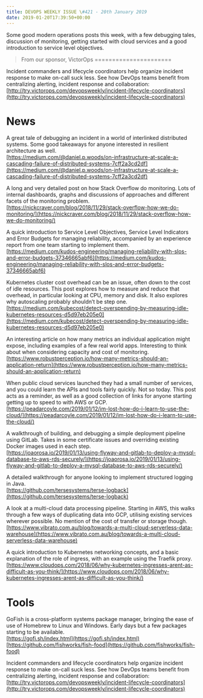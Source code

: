 ```yaml
---
title: DEVOPS WEEKLY ISSUE \#421 - 20th January 2019 
date: 2019-01-20T17:39:50+00:00
---
```


Some good modern operations posts this week, with a few debugging tales, discussion of monitoring, getting started with cloud services and a good introduction to service level objectives.


>From our sponsor, VictorOps
======================

Incident commanders and lifecycle coordinators help organize incident response to make on-call suck less. See how DevOps teams benefit from centralizing alerting, incident response and collaboration:
<br>[http://try.victorops.com/devopsweekly/incident-lifecycle-coordinators](http://try.victorops.com/devopsweekly/incident-lifecycle-coordinators)


News
====

A great tale of debugging an incident in a world of interlinked distributed systems. Some good takeaways for anyone interested in resilient architecture as well.
<br>[https://medium.com/@daniel.p.woods/on-infrastructure-at-scale-a-cascading-failure-of-distributed-systems-7cff2a3cd2df](https://medium.com/@daniel.p.woods/on-infrastructure-at-scale-a-cascading-failure-of-distributed-systems-7cff2a3cd2df)


A long and very detailed post on how Stack Overflow do monitoring. Lots of internal dashboards, graphs and discussions of approaches and different facets of the monitoring problem.
<br>[https://nickcraver.com/blog/2018/11/29/stack-overflow-how-we-do-monitoring/](https://nickcraver.com/blog/2018/11/29/stack-overflow-how-we-do-monitoring/)


A quick introduction to Service Level Objectives, Service Level Indicators and Error Budgets for managing reliability, accompanied by an experience report from one team starting to implement them.
<br>[https://medium.com/kudos-engineering/managing-reliability-with-slos-and-error-budgets-37346665abf6](https://medium.com/kudos-engineering/managing-reliability-with-slos-and-error-budgets-37346665abf6)


Kubernetes cluster cost overhead can be an issue, often down to the cost of idle resources. This post explores how to measure and reduce that overhead, in particular looking at CPU, memory and disk. It also explores why autoscaling probably shouldn’t be step one.
<br>[https://medium.com/kubecost/detect-overspending-by-measuring-idle-kubernetes-resources-d5d97eb205e0](https://medium.com/kubecost/detect-overspending-by-measuring-idle-kubernetes-resources-d5d97eb205e0)


An interesting article on how many metrics an individual application might expose, including examples of a few real world apps. Interesting to think about when considering capacity and cost of monitoring.
<br>[https://www.robustperception.io/how-many-metrics-should-an-application-return](https://www.robustperception.io/how-many-metrics-should-an-application-return)


When public cloud services launched they had a small number of services, and you could learn the APIs and tools fairly quickly. Not so today. This post acts as a reminder, as well as a good collection of links for anyone starting getting up to speed to with AWS or GCP.
<br>[https://peadarcoyle.com/2019/01/12/im-lost-how-do-i-learn-to-use-the-cloud/](https://peadarcoyle.com/2019/01/12/im-lost-how-do-i-learn-to-use-the-cloud/)


A walkthrough of building, and debugging a simple deployment pipeline using GitLab. Takes in some certificate issues and overriding existing Docker images used in each step.
<br>[https://joaorosa.io/2019/01/13/using-flyway-and-gitlab-to-deploy-a-mysql-database-to-aws-rds-securely/](https://joaorosa.io/2019/01/13/using-flyway-and-gitlab-to-deploy-a-mysql-database-to-aws-rds-securely/)


A detailed walkthrough for anyone looking to implement structured logging in Java.
<br>[https://github.com/tersesystems/terse-logback](https://github.com/tersesystems/terse-logback)


A look at a multi-cloud data processing pipeline. Starting in AWS, this walks through a few ways of duplicating data into GCP, utilising existing services wherever possible. No mention of the cost of transfer or storage though.
<br>[https://www.vibrato.com.au/blog/towards-a-multi-cloud-serverless-data-warehouse](https://www.vibrato.com.au/blog/towards-a-multi-cloud-serverless-data-warehouse)


A quick introduction to Kubernetes networking concepts, and a basic explanation of the role of ingress, with an example using the Traefik proxy.
<br>[https://www.cloudops.com/2018/06/why-kubernetes-ingresses-arent-as-difficult-as-you-think/](https://www.cloudops.com/2018/06/why-kubernetes-ingresses-arent-as-difficult-as-you-think/)


Tools
====

GoFish is a cross-platform systems package manager, bringing the ease of use of Homebrew to Linux and Windows. Early days but a few packages starting to be available.
<br>[https://gofi.sh/index.html](https://gofi.sh/index.html)
<br>[https://github.com/fishworks/fish-food](https://github.com/fishworks/fish-food)


Incident commanders and lifecycle coordinators help organize incident response to make on-call suck less. See how DevOps teams benefit from centralizing alerting, incident response and collaboration:
<br>[http://try.victorops.com/devopsweekly/incident-lifecycle-coordinators](http://try.victorops.com/devopsweekly/incident-lifecycle-coordinators)





